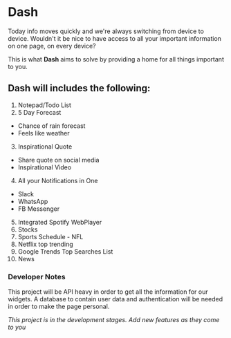 # Dash 
Today info moves quickly and we're always switching from device to device. Wouldn't it be nice to have access to all your important information on one page, on every device?

This is what **Dash** aims to solve by providing a home for all things important to you.

## Dash will includes the following:

1. Notepad/Todo List
2. 5 Day Forecast
  - Chance of rain forecast
  - Feels like weather
3. Inspirational Quote
  - Share quote on social media
  - Inspirational Video 
4. All your Notifications in One
  - Slack
  - WhatsApp
  - FB Messenger
5. Integrated Spotify WebPlayer
6. Stocks
7. Sports Schedule - NFL
8. Netflix top trending
9. Google Trends Top Searches List
10. News

### Developer Notes
This project will be API heavy in order to get all the information for our widgets. A database to contain user data and authentication will be needed in order to make the page personal. 

_This project is in the development stages. Add new features as they come to you_
